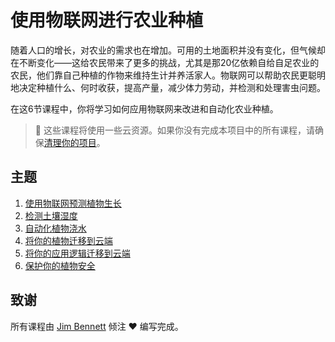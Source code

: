 <!--
CO_OP_TRANSLATOR_METADATA:
{
  "original_hash": "428bda82d9e6016ecea7c797564bf081",
  "translation_date": "2025-08-24T21:56:46+00:00",
  "source_file": "2-farm/README.md",
  "language_code": "zh"
}
-->
# 使用物联网进行农业种植

随着人口的增长，对农业的需求也在增加。可用的土地面积并没有变化，但气候却在不断变化——这给农民带来了更多的挑战，尤其是那20亿依赖自给自足农业的农民，他们靠自己种植的作物来维持生计并养活家人。物联网可以帮助农民更聪明地决定种植什么、何时收获，提高产量，减少体力劳动，并检测和处理害虫问题。

在这6节课程中，你将学习如何应用物联网来改进和自动化农业种植。

> 💁 这些课程将使用一些云资源。如果你没有完成本项目中的所有课程，请确保[清理你的项目](../clean-up.md)。

## 主题

1. [使用物联网预测植物生长](lessons/1-predict-plant-growth/README.md)
1. [检测土壤湿度](lessons/2-detect-soil-moisture/README.md)
1. [自动化植物浇水](lessons/3-automated-plant-watering/README.md)
1. [将你的植物迁移到云端](lessons/4-migrate-your-plant-to-the-cloud/README.md)
1. [将你的应用逻辑迁移到云端](lessons/5-migrate-application-to-the-cloud/README.md)
1. [保护你的植物安全](lessons/6-keep-your-plant-secure/README.md)

## 致谢

所有课程由 [Jim Bennett](https://GitHub.com/JimBobBennett) 倾注 ♥️ 编写完成。
